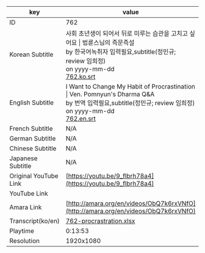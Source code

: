 |  key  |  value  |
|-------|---------|
| ID            | 762 |
| Korean Subtitle | 사회 초년생이 되어서 뒤로 미루는 습관을 고치고 싶어요 \| 법륜스님의 즉문즉설<br>by 한국어녹취자 입력필요,subtitle(정민규; review 임희정)<br>on yyyy-mm-dd<br>[762.ko.srt](https://github.com/jungtosociety/dharma-qna/raw/master/sub/762/762.ko.srt)<br>|
| English Subtitle | I Want to Change My Habit of Procrastination \| Ven. Pomnyun's Dharma Q&A<br>by 번역 입력필요,subtitle(정민규; review 임희정)<br>on yyyy-mm-dd<br>[762.en.srt](https://github.com/jungtosociety/dharma-qna/raw/master/sub/762/762.en.srt)<br>|
| French Subtitle | N/A |
| German Subtitle | N/A |
| Chinese Subtitle | N/A |
| Japanese Subtitle | N/A |
| Original YouTube Link  | [https://youtu.be/9_flbrh78a4](https://youtu.be/9_flbrh78a4) |
| YouTube Link  |  |
| Amara Link    | [http://amara.org/en/videos/ObQ7k6rxVNfO](http://amara.org/en/videos/ObQ7k6rxVNfO) |
| Transcript(ko/en) | [762-procrastration.xlsx](https://github.com/jungtosociety/dharma-qna/raw/master/sub/762/762-procrastration.xlsx) |
| Playtime | 0:13:53 |
| Resolution | 1920x1080|
